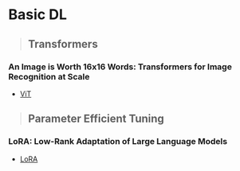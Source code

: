 # Basic DL

<!-- 1. [CNN](#1-cnn)
2. [Transformers](#2-transformers) -->

<!-- > ## 1. CNN -->
<!-- ### Very Deep Convolutional Networks for Large-Scale Image Recognition
- [VGG](https://maize-skink-ffe.notion.site/Very-Deep-Convolutional-Networks-for-Large-Scale-Image-Recognition-0f9110115ad14835843b20ec18180006) -->
<!-- ### Going Deeper with Convolutions
- [InceptionNet(GoogLeNet)](https://maize-skink-ffe.notion.site/Going-Deeper-with-Convolutions-08c04b7ca5e64386bc7ba1edeb7dd81a) -->
<!-- ### U-Net: Convolutional Networks for Biomedical Image Segmentation
- [UNet](https://maize-skink-ffe.notion.site/U-Net-Convolutional-Networks-for-Biomedical-Image-Segmentation-9ebe8c667c3d4e0da00e02bd4579c16d) -->
<!-- ### Rethinking the Inception Architecture for Computer Vision
- InceptionNet v2, v3 -->
<!-- ### Deep Residual Learning for Image Recognition
- [ResNet](https://maize-skink-ffe.notion.site/Deep-Residual-Learning-for-Image-Recognition-9c88e8683baa4f87916c4e07ae3420f1) -->
<!-- ### Inception-v4, Inception-ResNet and the Impact of Residual Connections on Learning
- InceptionNet v4 -->
<!-- ### Indentity Mapping in Deep Residual Networks
- Improved ResNet(full pre-activation) -->
<!-- ### Residual Networks Behave Like Ensembles of Relatively Shallow Networks
- Analyzed ResNet -->
<!-- ### Wide Residual Networks
- Wide ResNet -->
<!-- ### Densely Connected Convolutional Networks
- DenseNet -->
<!-- ### Aggregated Residual Transformations for Deep Neural Networks
- ResNeXt -->
<!-- ### MobileNets: Dfficient Convolutional Neural Networks for Mobile Vision Applications
- MobileNet v1 -->
<!-- ### MovbileNetV2: Inverted Residuals and Linear Bottlenecks
- MobileNet v2 -->
<!-- ### Implicit Generation and Generalization in Energy-Based Models
- MobileNet v3 -->
<!-- ### EfficientNet: Rethinking Model Scaling for Convolutional Neural Networks
- EfficientNet -->
<!-- ### A ConvNet for the 2020s
- ConvNext -->
<!-- ### ConvNeXt V2: Co-designing and Scaling ConvNets with Masked Autoencoders
- ConvNeXt v2 -->



<!-- > ## 2. Transformers -->
> ## Transformers
### An Image is Worth 16x16 Words: Transformers for Image Recognition at Scale
- [ViT](https://www.notion.so/An-Image-is-Worth-16x16-Words-Transformers-for-Image-Recognition-at-Scale-c9a6a885bbdf4cb096b1a10680c6e708?pvs=25)
<!-- > ## Normalizations -->
<!-- ### Batch Normalization: Accelerating Deep Network Training by Reducing Internal Covariate Shift
- [Batch Norm: (N, C, H, W)에서 N에 대해 normalize](https://www.notion.so/Batch-Normalization-Accelerating-Deep-Network-Training-by-Reducing-Internal-Covariate-Shift-c2e2ac6513254d928dd84d07496c057) -->
<!-- ### Layer Normalization
- [Layer Norm: (N, *)에서 *에 대해 normalize](https://www.notion.so/Layer-normalization-9196fa75aaf84b4481c6ec2be83d4bea) -->
<!-- ### Instance Normalization: The Missing Ingredient for Fast Stylization
- [Instance Norm: (N, C, *)에서 *에 대해 normalize](https://www.notion.so/Instance-Normalization-The-Missing-Ingredient-for-Fast-Stylization-610bd1c2433d44a0b5d41ddc31b729da) -->
<!-- ### Group Normalization
- [Group Norm: (N, C, *)에서 C'와 *에 대해 normalize](https://www.notion.so/Group-Normalization-d75e7eb393254e94af9cb7c30460be64) -->

<!-- > ## ETC -->
<!-- ### Learning deep features for discriminative localization
- Localization -->
<!-- ### Grad-CAM: Visual Explanations from Deep Networks via Gradient-based Localization
- Localization, XAI -->
<!-- ### Visualizing the Loss Landscape of Neural Nets
- Loss Landscape -->
<!-- ### AutoML: A Survey of the State-of-the-Art
- Auto-ML -->

> ## Parameter Efficient Tuning
### LoRA: Low-Rank Adaptation of Large Language Models
- [LoRA](https://www.notion.so/LoRA-Low-Rank-Adaptation-of-Large-Language-Models-f7b902a9696e4116a682c85a01a96115)

